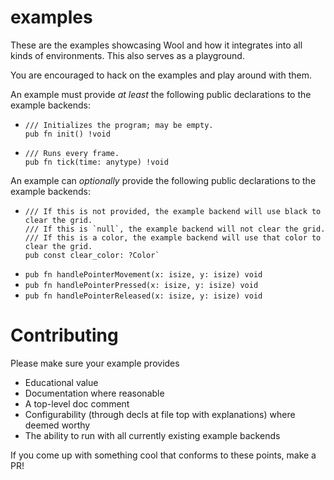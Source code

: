 # examples

These are the examples showcasing Wool and how it integrates into all kinds of environments.
This also serves as a playground.

You are encouraged to hack on the examples and play around with them.

An example must provide *at least* the following public declarations to the example backends:
* ```
  /// Initializes the program; may be empty.
  pub fn init() !void
  ```
* ```
  /// Runs every frame.
  pub fn tick(time: anytype) !void
  ```

An example can *optionally* provide the following public declarations to the example backends:
* ```
  /// If this is not provided, the example backend will use black to clear the grid.
  /// If this is `null`, the example backend will not clear the grid.
  /// If this is a color, the example backend will use that color to clear the grid.
  pub const clear_color: ?Color`
  ```
* `pub fn handlePointerMovement(x: isize, y: isize) void`
* `pub fn handlePointerPressed(x: isize, y: isize) void`
* `pub fn handlePointerReleased(x: isize, y: isize) void`

# Contributing

Please make sure your example provides

* Educational value
* Documentation where reasonable
* A top-level doc comment
* Configurability (through decls at file top with explanations) where deemed worthy
* The ability to run with all currently existing example backends

If you come up with something cool that conforms to these points, make a PR!
